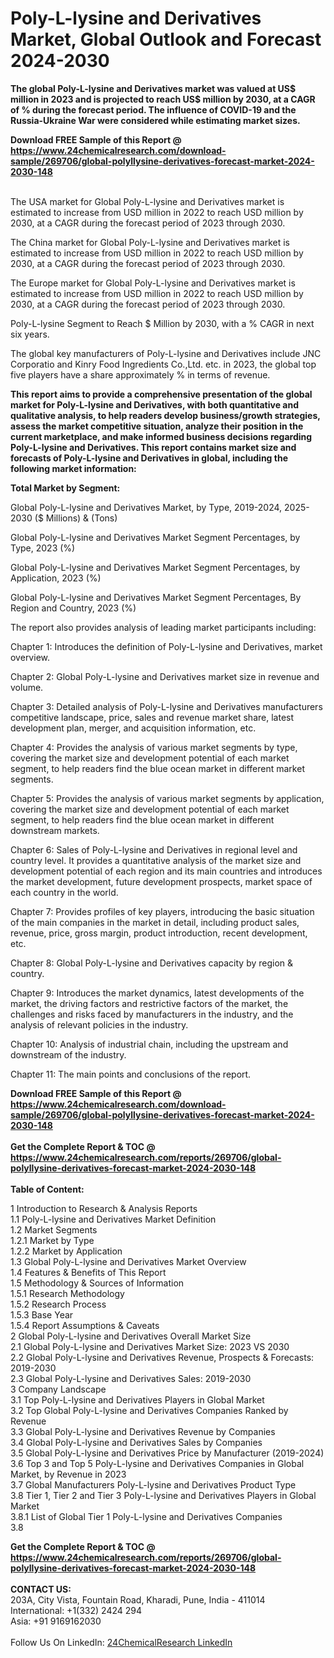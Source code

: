 <h1>Poly-L-lysine and Derivatives Market, Global Outlook and Forecast 2024-2030</h1><p><strong>The global Poly-L-lysine and Derivatives market was valued at US$ million in 2023 and is projected to reach US$ million by 2030, at a CAGR of % during the forecast period. The influence of COVID-19 and the Russia-Ukraine War were considered while estimating market sizes.</strong></p><p>
</p><p></p><div><b>Download FREE Sample of this Report @ 
            <a href="https://www.24chemicalresearch.com/download-sample/269706/global-polyllysine-derivatives-forecast-market-2024-2030-148">
            https://www.24chemicalresearch.com/download-sample/269706/global-polyllysine-derivatives-forecast-market-2024-2030-148</a></b></div><br><p>
</p><p>The USA market for Global Poly-L-lysine and Derivatives market is estimated to increase from USD million in 2022 to reach USD million by 2030, at a CAGR during the forecast period of 2023 through 2030.</p><p>
</p><p>The China market for Global Poly-L-lysine and Derivatives market is estimated to increase from USD million in 2022 to reach USD million by 2030, at a CAGR during the forecast period of 2023 through 2030.</p><p>
</p><p>The Europe market for Global Poly-L-lysine and Derivatives market is estimated to increase from USD million in 2022 to reach USD million by 2030, at a CAGR during the forecast period of 2023 through 2030.</p><p>
Poly-L-lysine Segment to Reach $ Million by 2030, with a % CAGR in next six years.</p><p>
The global key manufacturers of Poly-L-lysine and Derivatives include JNC Corporatio and Kinry Food Ingredients Co.,Ltd. etc. in 2023, the global top five players have a share approximately % in terms of revenue.</p><p>
<strong>This report aims to provide a comprehensive presentation of the global market for Poly-L-lysine and Derivatives, with both quantitative and qualitative analysis, to help readers develop business/growth strategies, assess the market competitive situation, analyze their position in the current marketplace, and make informed business decisions regarding Poly-L-lysine and Derivatives. This report contains market size and forecasts of Poly-L-lysine and Derivatives in global, including the following market information:</strong></p><p>
</p><p>
<strong>Total Market by Segment:</strong></p><p>
Global Poly-L-lysine and Derivatives Market, by Type, 2019-2024, 2025-2030 ($ Millions) &amp; (Tons)</p><p>
Global Poly-L-lysine and Derivatives Market Segment Percentages, by Type, 2023 (%)</p><p>
</p><p>
Global Poly-L-lysine and Derivatives Market Segment Percentages, by Application, 2023 (%)</p><p>
</p><p>
Global Poly-L-lysine and Derivatives Market Segment Percentages, By Region and Country, 2023 (%)</p><p>
</p><p>
The report also provides analysis of leading market participants including:</p><p>
</p><p>
</p><p>
Chapter 1: Introduces the definition of Poly-L-lysine and Derivatives, market overview.</p><p>
Chapter 2: Global Poly-L-lysine and Derivatives market size in revenue and volume.</p><p>
Chapter 3: Detailed analysis of Poly-L-lysine and Derivatives manufacturers competitive landscape, price, sales and revenue market share, latest development plan, merger, and acquisition information, etc.</p><p>
Chapter 4: Provides the analysis of various market segments by type, covering the market size and development potential of each market segment, to help readers find the blue ocean market in different market segments.</p><p>
Chapter 5: Provides the analysis of various market segments by application, covering the market size and development potential of each market segment, to help readers find the blue ocean market in different downstream markets.</p><p>
Chapter 6: Sales of Poly-L-lysine and Derivatives in regional level and country level. It provides a quantitative analysis of the market size and development potential of each region and its main countries and introduces the market development, future development prospects, market space of each country in the world.</p><p>
Chapter 7: Provides profiles of key players, introducing the basic situation of the main companies in the market in detail, including product sales, revenue, price, gross margin, product introduction, recent development, etc.</p><p>
Chapter 8: Global Poly-L-lysine and Derivatives capacity by region &amp; country.</p><p>
Chapter 9: Introduces the market dynamics, latest developments of the market, the driving factors and restrictive factors of the market, the challenges and risks faced by manufacturers in the industry, and the analysis of relevant policies in the industry.</p><p>
Chapter 10: Analysis of industrial chain, including the upstream and downstream of the industry.</p><p>
Chapter 11: The main points and conclusions of the report.</p><div><b>Download FREE Sample of this Report @ 
            <a href="https://www.24chemicalresearch.com/download-sample/269706/global-polyllysine-derivatives-forecast-market-2024-2030-148">
            https://www.24chemicalresearch.com/download-sample/269706/global-polyllysine-derivatives-forecast-market-2024-2030-148</a></b></div><br><div><b>Get the Complete Report & TOC @ 
            <a href="https://www.24chemicalresearch.com/reports/269706/global-polyllysine-derivatives-forecast-market-2024-2030-148">
            https://www.24chemicalresearch.com/reports/269706/global-polyllysine-derivatives-forecast-market-2024-2030-148</a></b></div><br>
            <b>Table of Content:</b><p>1 Introduction to Research & Analysis Reports<br />
    1.1 Poly-L-lysine and Derivatives Market Definition<br />
    1.2 Market Segments<br />
        1.2.1 Market by Type<br />
        1.2.2 Market by Application<br />
    1.3 Global Poly-L-lysine and Derivatives Market Overview<br />
    1.4 Features & Benefits of This Report<br />
    1.5 Methodology & Sources of Information<br />
        1.5.1 Research Methodology<br />
        1.5.2 Research Process<br />
        1.5.3 Base Year<br />
        1.5.4 Report Assumptions & Caveats<br />
2 Global Poly-L-lysine and Derivatives Overall Market Size<br />
    2.1 Global Poly-L-lysine and Derivatives Market Size: 2023 VS 2030<br />
    2.2 Global Poly-L-lysine and Derivatives Revenue, Prospects & Forecasts: 2019-2030<br />
    2.3 Global Poly-L-lysine and Derivatives Sales: 2019-2030<br />
3 Company Landscape<br />
    3.1 Top Poly-L-lysine and Derivatives Players in Global Market<br />
    3.2 Top Global Poly-L-lysine and Derivatives Companies Ranked by Revenue<br />
    3.3 Global Poly-L-lysine and Derivatives Revenue by Companies<br />
    3.4 Global Poly-L-lysine and Derivatives Sales by Companies<br />
    3.5 Global Poly-L-lysine and Derivatives Price by Manufacturer (2019-2024)<br />
    3.6 Top 3 and Top 5 Poly-L-lysine and Derivatives Companies in Global Market, by Revenue in 2023<br />
    3.7 Global Manufacturers Poly-L-lysine and Derivatives Product Type<br />
    3.8 Tier 1, Tier 2 and Tier 3 Poly-L-lysine and Derivatives Players in Global Market<br />
        3.8.1 List of Global Tier 1 Poly-L-lysine and Derivatives Companies<br />
        3.8</p><div><b>Get the Complete Report & TOC @ 
            <a href="https://www.24chemicalresearch.com/reports/269706/global-polyllysine-derivatives-forecast-market-2024-2030-148">
            https://www.24chemicalresearch.com/reports/269706/global-polyllysine-derivatives-forecast-market-2024-2030-148</a></b></div><br><b>CONTACT US:</b><br>
            203A, City Vista, Fountain Road, Kharadi, Pune, India - 411014<br>
            International: +1(332) 2424 294<br>
            Asia: +91 9169162030 <br><br>
            Follow Us On LinkedIn: <a href="https://www.linkedin.com/company/24chemicalresearch/">24ChemicalResearch LinkedIn</a>